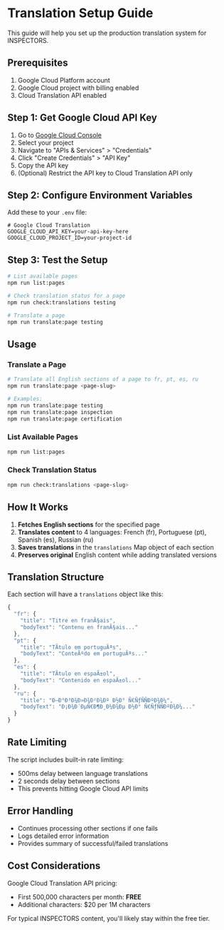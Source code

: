 ﻿# Translation Setup Guide

This guide will help you set up the production translation system for INSPECTORS.

## Prerequisites

1. Google Cloud Platform account
2. Google Cloud project with billing enabled
3. Cloud Translation API enabled

## Step 1: Get Google Cloud API Key

1. Go to [Google Cloud Console](https://console.cloud.google.com/)
2. Select your project
3. Navigate to "APIs & Services" > "Credentials"
4. Click "Create Credentials" > "API Key"
5. Copy the API key
6. (Optional) Restrict the API key to Cloud Translation API only

## Step 2: Configure Environment Variables

Add these to your `.env` file:

```env
# Google Cloud Translation
GOOGLE_CLOUD_API_KEY=your-api-key-here
GOOGLE_CLOUD_PROJECT_ID=your-project-id
```

## Step 3: Test the Setup

```bash
# List available pages
npm run list:pages

# Check translation status for a page
npm run check:translations testing

# Translate a page
npm run translate:page testing
```

## Usage

### Translate a Page
```bash
# Translate all English sections of a page to fr, pt, es, ru
npm run translate:page <page-slug>

# Examples:
npm run translate:page testing
npm run translate:page inspection
npm run translate:page certification
```

### List Available Pages
```bash
npm run list:pages
```

### Check Translation Status
```bash
npm run check:translations <page-slug>
```

## How It Works

1. **Fetches English sections** for the specified page
2. **Translates content** to 4 languages: French (fr), Portuguese (pt), Spanish (es), Russian (ru)
3. **Saves translations** in the `translations` Map object of each section
4. **Preserves original** English content while adding translated versions

## Translation Structure

Each section will have a `translations` object like this:

```javascript
{
  "fr": {
    "title": "Titre en franÃ§ais",
    "bodyText": "Contenu en franÃ§ais..."
  },
  "pt": {
    "title": "TÃ­tulo em portuguÃªs",
    "bodyText": "ConteÃºdo em portuguÃªs..."
  },
  "es": {
    "title": "TÃ­tulo en espaÃ±ol",
    "bodyText": "Contenido en espaÃ±ol..."
  },
  "ru": {
    "title": "Ð—Ð°Ð³Ð¾Ð»Ð¾Ð²Ð¾Ðº Ð½Ð° Ñ€ÑƒÑÑÐºÐ¾Ð¼",
    "bodyText": "Ð¡Ð¾Ð´ÐµÑ€Ð¶Ð¸Ð¼Ð¾Ðµ Ð½Ð° Ñ€ÑƒÑÑÐºÐ¾Ð¼..."
  }
}
```

## Rate Limiting

The script includes built-in rate limiting:
- 500ms delay between language translations
- 2 seconds delay between sections
- This prevents hitting Google Cloud API limits

## Error Handling

- Continues processing other sections if one fails
- Logs detailed error information
- Provides summary of successful/failed translations

## Cost Considerations

Google Cloud Translation API pricing:
- First 500,000 characters per month: **FREE**
- Additional characters: $20 per 1M characters

For typical INSPECTORS content, you'll likely stay within the free tier.





